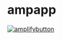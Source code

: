 # ampapp

[![amplifybutton](https://oneclick.amplifyapp.com/button.svg)](https://console.aws.amazon.com/amplify/home#/deploy?repo=https://github.com/DeltaThetaBeta/ampapp)
